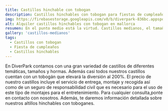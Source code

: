```yaml
---
title: Castillos hinchable con tobogan
description: Castillos hinchables con tobogan para fiestas de cumpleaños 
img: https://firebasestorage.googleapis.com/v0/b/diverpark-836bc.appspot.com/o/castillos-medianos%2Fformula.jpg?alt=media&token=bf1e760d-15fe-4716-a3f2-9c368e6b07d8
alt: Alquiler castillos hinchables con tobogan en mallorca
resumen: En el punto medio está la virtud. Castillos medianos, el tamaño perfecto de la diversión. 
gallery: 'castillos-medianos'
tags: 
  - Castillos con tobogan
  - Fiesta de cumpleaños
  - Castillos hinchables
---
```


En DiverPark contamos con una gran variedad de castillos de diferentes temáticas, tamaños y hormas. Además casi todos nuestros castillos cuentan con un tobogán que elevará la diversión al 200%. El precio de nuestro castillos incluye el servicio de entrega, montaje y recogida así como de un seguro de responsabilidad civil que es necesario para el uso de este tipo de montajes para el entretenimiento. Para cualquier consulta,ponte en contacto con nosotros. Además, te daremos información detallada sobre nuestros altillos hinchables con toboganes.
